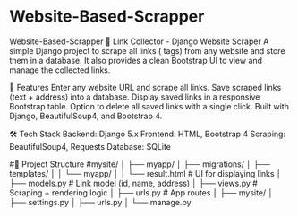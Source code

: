# Website-Based-Scrapper
Website-Based-Scrapper
🔗 Link Collector - Django Website Scraper
A simple Django project to scrape all links (<a> tags) from any website and store them in a database.
It also provides a clean Bootstrap UI to view and manage the collected links.

🚀 Features
Enter any website URL and scrape all links.
Save scraped links (text + address) into a database.
Display saved links in a responsive Bootstrap table.
Option to delete all saved links with a single click.
Built with Django, BeautifulSoup4, and Bootstrap 4.


🛠️ Tech Stack
Backend: Django 5.x
Frontend: HTML, Bootstrap 4
Scraping: BeautifulSoup4, Requests
Database: SQLite

#📂 Project Structure
#mysite/ │ ├── myapp/ │ ├── migrations/ │ ├── templates/ │ │ └── myapp/ │ │ └── result.html # UI for displaying links
│ ├── models.py # Link model (id, name, address) │ ├── views.py # Scraping + rendering logic │ ├── urls.py # App routes 
│ ├── mysite/ │ ├── settings.py │ ├── urls.py │ └── manage.py
